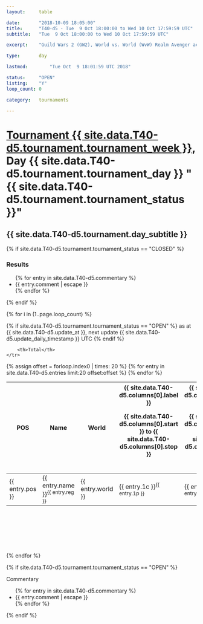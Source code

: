 ```yaml
---
layout: 	table

date: 		"2018-10-09 18:05:00"
title: 		"T40-d5 - Tue  9 Oct 18:00:00 to Wed 10 Oct 17:59:59 UTC"
subtitle: 	"Tue  9 Oct 18:00:00 to Wed 10 Oct 17:59:59 UTC"

excerpt:    "Guild Wars 2 (GW2), World vs. World (WvW) Realm Avenger achivement Tournament. \"Every Kill Counts\""

type:       day

lastmod: 		"Tue Oct  9 18:01:59 UTC 2018"

status:     "OPEN"
listing:    "Y"
loop_count: 0

category: 	tournaments

---
```

<div class="table_header">
    <h1><a href="{{ site.data.T40-d5.tournament.week_url }}">Tournament {{ site.data.T40-d5.tournament.tournament_week }}</a>, Day {{ site.data.T40-d5.tournament.tournament_day }} "{{ site.data.T40-d5.tournament.tournament_status }}"</h1>
    <h2>{{ site.data.T40-d5.tournament.day_subtitle }}</h2> 
</div>

{% if site.data.T40-d5.tournament.tournament_status == "CLOSED" %} 
<div class="commentary">
  <h3>Results</h3>
  <ul>
    {% for entry in site.data.T40-d5.commentary %}
    <li class="commentary_list">{{ entry.comment | escape }}</li>
    {% endfor %}
  </ul>
</div>
{% endif %}


{% for i in (1..page.loop_count) %}

{% if site.data.T40-d5.tournament.tournament_status == "OPEN" %} 
<span class="table_nextupdate">as at {{ site.data.T40-d5.update_at }}, next update {{ site.data.T40-d5.update_daily_timestamp }} UTC</span> 
{% endif %}

<table class="day_table">
  <colgroup>
    <col style="width:18px">
    <col style="width:55px">
    <col style="width:55px">
    <col style="width:12px">
    <col style="width:12px">
    <col style="width:12px">
    <col style="width:12px">
    <col style="width:12px">
    <col style="width:12px">
    <col style="width:12px">
    <col style="width:12px">
    <col style="width:12px">
    <col style="width:12px">
    <col style="width:12px">
    <col style="width:12px">
    <col style="width:12px">
    <col style="width:12px">
    <col style="width:12px">
    <col style="width:12px">
    <col style="width:12px">
    <col style="width:12px">
    <col style="width:12px">
    <col style="width:12px">
    <col style="width:12px">
    <col style="width:12px">
    <col style="width:12px">
    <col style="width:12px">
    <col style="width:18px">
  </colgroup>  
  <thead>
    <tr>
        <th>POS</th>
        <th class="AlignLeft">Name</th>
        <th class="AlignLeft">World</th>

<th><div class="label">{{ site.data.T40-d5.columns[0].label }}<p class="onhover">{{ site.data.T40-d5.columns[0].start }} to {{ site.data.T40-d5.columns[0].stop }}</p></div>​</th>
<th><div class="label">{{ site.data.T40-d5.columns[1].label }}<p class="onhover">{{ site.data.T40-d5.columns[1].start }} to {{ site.data.T40-d5.columns[1].stop }}</p></div>​</th>
<th><div class="label">{{ site.data.T40-d5.columns[2].label }}<p class="onhover">{{ site.data.T40-d5.columns[2].start }} to {{ site.data.T40-d5.columns[2].stop }}</p></div>​</th>
<th><div class="label">{{ site.data.T40-d5.columns[3].label }}<p class="onhover">{{ site.data.T40-d5.columns[3].start }} to {{ site.data.T40-d5.columns[3].stop }}</p></div>​</th>
<th><div class="label">{{ site.data.T40-d5.columns[4].label }}<p class="onhover">{{ site.data.T40-d5.columns[4].start }} to {{ site.data.T40-d5.columns[4].stop }}</p></div>​</th>
<th><div class="label">{{ site.data.T40-d5.columns[5].label }}<p class="onhover">{{ site.data.T40-d5.columns[5].start }} to {{ site.data.T40-d5.columns[5].stop }}</p></div>​</th>
<th><div class="label">{{ site.data.T40-d5.columns[6].label }}<p class="onhover">{{ site.data.T40-d5.columns[6].start }} to {{ site.data.T40-d5.columns[6].stop }}</p></div>​</th>
<th><div class="label">{{ site.data.T40-d5.columns[7].label }}<p class="onhover">{{ site.data.T40-d5.columns[7].start }} to {{ site.data.T40-d5.columns[7].stop }}</p></div>​</th>
<th><div class="label">{{ site.data.T40-d5.columns[8].label }}<p class="onhover">{{ site.data.T40-d5.columns[8].start }} to {{ site.data.T40-d5.columns[8].stop }}</p></div>​</th>
<th><div class="label">{{ site.data.T40-d5.columns[9].label }}<p class="onhover">{{ site.data.T40-d5.columns[9].start }} to {{ site.data.T40-d5.columns[9].stop }}</p></div>​</th>
<th><div class="label">{{ site.data.T40-d5.columns[10].label }}<p class="onhover">{{ site.data.T40-d5.columns[10].start }} to {{ site.data.T40-d5.columns[10].stop }}</p></div>​</th>

<th><div class="label">{{ site.data.T40-d5.columns[11].label }}<p class="onhover">{{ site.data.T40-d5.columns[11].start }} to {{ site.data.T40-d5.columns[11].stop }}</p></div>​</th>
<th><div class="label">{{ site.data.T40-d5.columns[12].label }}<p class="onhover">{{ site.data.T40-d5.columns[12].start }} to {{ site.data.T40-d5.columns[12].stop }}</p></div>​</th>
<th><div class="label">{{ site.data.T40-d5.columns[13].label }}<p class="onhover">{{ site.data.T40-d5.columns[13].start }} to {{ site.data.T40-d5.columns[13].stop }}</p></div>​</th>
<th><div class="label">{{ site.data.T40-d5.columns[14].label }}<p class="onhover">{{ site.data.T40-d5.columns[14].start }} to {{ site.data.T40-d5.columns[14].stop }}</p></div>​</th>
<th><div class="label">{{ site.data.T40-d5.columns[15].label }}<p class="onhover">{{ site.data.T40-d5.columns[15].start }} to {{ site.data.T40-d5.columns[15].stop }}</p></div>​</th>
<th><div class="label">{{ site.data.T40-d5.columns[16].label }}<p class="onhover">{{ site.data.T40-d5.columns[16].start }} to {{ site.data.T40-d5.columns[16].stop }}</p></div>​</th>
<th><div class="label">{{ site.data.T40-d5.columns[17].label }}<p class="onhover">{{ site.data.T40-d5.columns[17].start }} to {{ site.data.T40-d5.columns[17].stop }}</p></div>​</th>
<th><div class="label">{{ site.data.T40-d5.columns[18].label }}<p class="onhover">{{ site.data.T40-d5.columns[18].start }} to {{ site.data.T40-d5.columns[18].stop }}</p></div>​</th>
<th><div class="label">{{ site.data.T40-d5.columns[19].label }}<p class="onhover">{{ site.data.T40-d5.columns[19].start }} to {{ site.data.T40-d5.columns[19].stop }}</p></div>​</th>
<th><div class="label">{{ site.data.T40-d5.columns[20].label }}<p class="onhover">{{ site.data.T40-d5.columns[20].start }} to {{ site.data.T40-d5.columns[20].stop }}</p></div>​</th>

<th><div class="label">{{ site.data.T40-d5.columns[21].label }}<p class="onhover">{{ site.data.T40-d5.columns[21].start }} to {{ site.data.T40-d5.columns[21].stop }}</p></div>​</th>
<th><div class="label">{{ site.data.T40-d5.columns[22].label }}<p class="onhover">{{ site.data.T40-d5.columns[22].start }} to {{ site.data.T40-d5.columns[22].stop }}</p></div>​</th>
<th><div class="label">{{ site.data.T40-d5.columns[23].label }}<p class="onhover">{{ site.data.T40-d5.columns[23].start }} to {{ site.data.T40-d5.columns[23].stop }}</p></div>​</th>

        <th>Total</th>
    </tr>
  </thead>
  {% assign offset = forloop.index0 | times: 20 %}
<tbody>
{% for entry in site.data.T40-d5.entries limit:20 offset:offset %}
  <tr>
    <td class="pl{{ entry.pos }}">{{ entry.pos }}</td>
    <td class="AlignLeft">{{ entry.name }}<sup>{{ entry.reg }}</sup></td>
    <td class="AlignLeft">{{ entry.world }}</td>
    <td class="pl{{ entry.1p }}">{{ entry.1c }}<sup>{{ entry.1p }}</sup></td>
    <td class="pl{{ entry.2p }}">{{ entry.2c }}<sup>{{ entry.2p }}</sup></td>
    <td class="pl{{ entry.3p }}">{{ entry.3c }}<sup>{{ entry.3p }}</sup></td>
    <td class="pl{{ entry.4p }}">{{ entry.4c }}<sup>{{ entry.4p }}</sup></td>
    <td class="pl{{ entry.5p }}">{{ entry.5c }}<sup>{{ entry.5p }}</sup></td>
    <td class="pl{{ entry.6p }}">{{ entry.6c }}<sup>{{ entry.6p }}</sup></td>
    <td class="pl{{ entry.7p }}">{{ entry.7c }}<sup>{{ entry.7p }}</sup></td>
    <td class="pl{{ entry.8p }}">{{ entry.8c }}<sup>{{ entry.8p }}</sup></td>
    <td class="pl{{ entry.9p }}">{{ entry.9c }}<sup>{{ entry.9p }}</sup></td>
    <td class="pl{{ entry.10p }}">{{ entry.10c }}<sup>{{ entry.10p }}</sup></td>
    <td class="pl{{ entry.11p }}">{{ entry.11c }}<sup>{{ entry.11p }}</sup></td>
    <td class="pl{{ entry.12p }}">{{ entry.12c }}<sup>{{ entry.12p }}</sup></td>
    <td class="pl{{ entry.13p }}">{{ entry.13c }}<sup>{{ entry.13p }}</sup></td>
    <td class="pl{{ entry.14p }}">{{ entry.14c }}<sup>{{ entry.14p }}</sup></td>
    <td class="pl{{ entry.15p }}">{{ entry.15c }}<sup>{{ entry.15p }}</sup></td>
    <td class="pl{{ entry.16p }}">{{ entry.16c }}<sup>{{ entry.16p }}</sup></td>
    <td class="pl{{ entry.17p }}">{{ entry.17c }}<sup>{{ entry.17p }}</sup></td>
    <td class="pl{{ entry.18p }}">{{ entry.18c }}<sup>{{ entry.18p }}</sup></td>
    <td class="pl{{ entry.19p }}">{{ entry.19c }}<sup>{{ entry.19p }}</sup></td>
    <td class="pl{{ entry.20p }}">{{ entry.20c }}<sup>{{ entry.20p }}</sup></td>
    <td class="pl{{ entry.21p }}">{{ entry.21c }}<sup>{{ entry.21p }}</sup></td>
    <td class="pl{{ entry.22p }}">{{ entry.22c }}<sup>{{ entry.22p }}</sup></td>
    <td class="pl{{ entry.23p }}">{{ entry.23c }}<sup>{{ entry.23p }}</sup></td>
    <td class="pl{{ entry.24p }}">{{ entry.24c }}<sup>{{ entry.24p }}</sup></td>
    <td>{{ entry.total }}</td>
  </tr>
{% endfor %}  
</tbody>
</table>
<div class="leaderboard">
  <script async src="//pagead2.googlesyndication.com/pagead/js/adsbygoogle.js"></script>
  <!-- 728x90 -->
  <ins class="adsbygoogle"
       style="display:inline-block;width:728px;height:90px"
       data-ad-client="ca-pub-3274917281288240"
       data-ad-slot="3870538733"></ins>
  <script>
  (adsbygoogle = window.adsbygoogle || []).push({});
  </script>    
</div>
<br />
{% endfor %}

{% if site.data.T40-d5.tournament.tournament_status == "OPEN" %} 
<div class="commentary">
  <span class="commentary_title">Commentary</span>
  <ul>
    {% for entry in site.data.T40-d5.commentary %}
    <li class="commentary_list">{{ entry.comment | escape }}</li>
    {% endfor %}
  </ul>
</div>
{% endif %}


